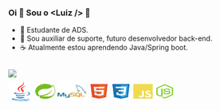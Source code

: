 ### Oi 👋 Sou o <Luiz &#47;> 🌱


- 📖 Estudante de ADS.
- 🔭 Sou auxiliar de suporte, futuro desenvolvedor back-end.
- ☕ Atualmente estou aprendendo Java/Spring boot.

##

<img height="180em" src="https://github-readme-stats.vercel.app/api/top-langs/?username=luizhenriquebf&layout=compact&langs_count=7&theme=midnight-purple"/>

<div style="display: inline_block">
  
  <img align="center" width="50" height="40" src="https://raw.githubusercontent.com/devicons/devicon/master/icons/java/java-original.svg">
  <img align="center" width="40" height="30" src="https://raw.githubusercontent.com/devicons/devicon/master/icons/spring/spring-original.svg">
  <img align="center" width="60" height="50" src="https://raw.githubusercontent.com/devicons/devicon/master/icons/mysql/mysql-original-wordmark.svg">
  <img align="center" width="40" height="30" src="https://raw.githubusercontent.com/devicons/devicon/master/icons/html5/html5-original.svg">
  <img align="center" width="40" height="30" src="https://raw.githubusercontent.com/devicons/devicon/master/icons/css3/css3-original.svg">
  <img align="center" width="40" height="30" src="https://raw.githubusercontent.com/devicons/devicon/master/icons/javascript/javascript-plain.svg">
  <img align="center" width="40" height="30" src="https://raw.githubusercontent.com/devicons/devicon/master/icons/nodejs/nodejs-original.svg">

</div>

</div>
